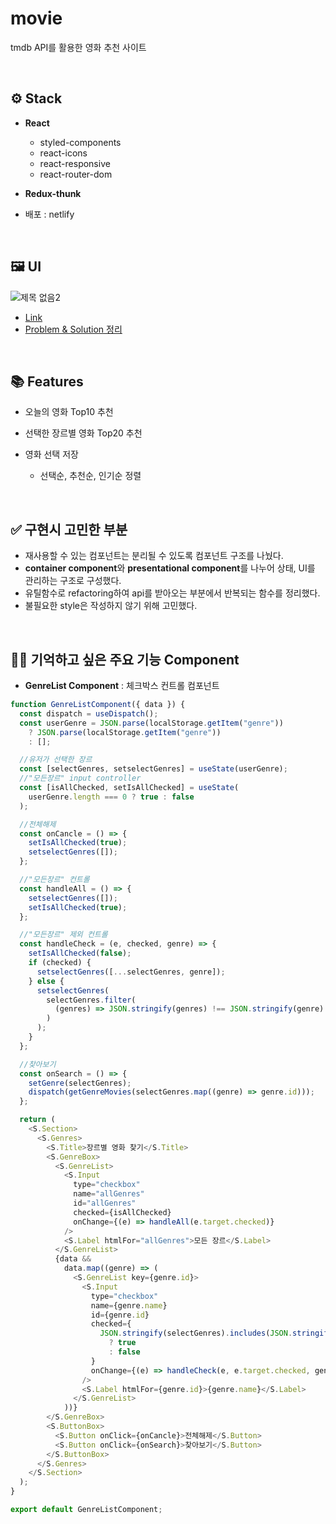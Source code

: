 # movie

tmdb API를 활용한 영화 추천 사이트

<br/>

## ⚙ Stack

- **React**

  - styled-components
  - react-icons
  - react-responsive
  - react-router-dom

- **Redux-thunk**

- 배포 : netlify

<br/>

## 🖼 UI

![제목 없음2](https://user-images.githubusercontent.com/70693728/110071057-ac207a80-7dbe-11eb-835e-23068f13152a.jpg)

- [Link](https://movie4e8f82.netlify.app/)
- [Problem & Solution 정리](https://heeyeonjeong.tistory.com/98)

<br/>

## 📚 Features

- 오늘의 영화 Top10 추천

- 선택한 장르별 영화 Top20 추천

- 영화 선택 저장
  - 선택순, 추천순, 인기순 정렬

<br/>

## ✅ 구현시 고민한 부분

- 재사용할 수 있는 컴포넌트는 분리될 수 있도록 컴포넌트 구조를 나눴다.
- **container component**와 **presentational component**를 나누어 상태, UI를 관리하는 구조로 구성했다.
- 유틸함수로 refactoring하여 api를 받아오는 부분에서 반복되는 함수를 정리했다.
- 불필요한 style은 작성하지 않기 위해 고민했다.

<br/>

## 👩‍💻 기억하고 싶은 주요 기능 Component

- **GenreList Component** : 체크박스 컨트롤 컴포넌트

```javascript
function GenreListComponent({ data }) {
  const dispatch = useDispatch();
  const userGenre = JSON.parse(localStorage.getItem("genre"))
    ? JSON.parse(localStorage.getItem("genre"))
    : [];

  //유저가 선택한 장르
  const [selectGenres, setselectGenres] = useState(userGenre);
  //"모든장르" input controller
  const [isAllChecked, setIsAllChecked] = useState(
    userGenre.length === 0 ? true : false
  );

  //전체해제
  const onCancle = () => {
    setIsAllChecked(true);
    setselectGenres([]);
  };

  //"모든장르" 컨트롤
  const handleAll = () => {
    setselectGenres([]);
    setIsAllChecked(true);
  };

  //"모든장르" 제외 컨트롤
  const handleCheck = (e, checked, genre) => {
    setIsAllChecked(false);
    if (checked) {
      setselectGenres([...selectGenres, genre]);
    } else {
      setselectGenres(
        selectGenres.filter(
          (genres) => JSON.stringify(genres) !== JSON.stringify(genre)
        )
      );
    }
  };

  //찾아보기
  const onSearch = () => {
    setGenre(selectGenres);
    dispatch(getGenreMovies(selectGenres.map((genre) => genre.id)));
  };

  return (
    <S.Section>
      <S.Genres>
        <S.Title>장르별 영화 찾기</S.Title>
        <S.GenreBox>
          <S.GenreList>
            <S.Input
              type="checkbox"
              name="allGenres"
              id="allGenres"
              checked={isAllChecked}
              onChange={(e) => handleAll(e.target.checked)}
            />
            <S.Label htmlFor="allGenres">모든 장르</S.Label>
          </S.GenreList>
          {data &&
            data.map((genre) => (
              <S.GenreList key={genre.id}>
                <S.Input
                  type="checkbox"
                  name={genre.name}
                  id={genre.id}
                  checked={
                    JSON.stringify(selectGenres).includes(JSON.stringify(genre))
                      ? true
                      : false
                  }
                  onChange={(e) => handleCheck(e, e.target.checked, genre)}
                />
                <S.Label htmlFor={genre.id}>{genre.name}</S.Label>
              </S.GenreList>
            ))}
        </S.GenreBox>
        <S.ButtonBox>
          <S.Button onClick={onCancle}>전체해제</S.Button>
          <S.Button onClick={onSearch}>찾아보기</S.Button>
        </S.ButtonBox>
      </S.Genres>
    </S.Section>
  );
}

export default GenreListComponent;
```
